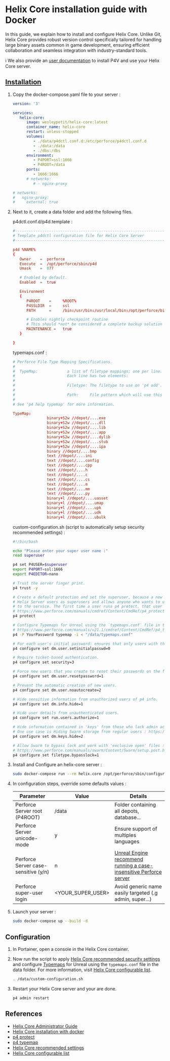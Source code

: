 # Helix Core installation guide with Docker

In this guide, we explain how to install and configure Helix Core. Unlike Git, Helix Core provides robust version control specifically tailored for handling large binary assets common in game development, ensuring efficient collaboration and seamless integration with industry-standard tools.

:information_source: We also provide an [user documentation](install-user.md) to install P4V and use your Helix Core server.

## [Installation](https://aricodes.net/posts/perforce-server-with-docker/)

1. Copy the docker-compose.yaml file to your server :

   ```yaml
   version: '3'

   services:
      helix-core:
         image: wesleypetit/helix-core:latest
         container_name: helix-core
         restart: unless-stopped
         volumes:
            - ./data/p4dctl.conf.d:/etc/perforce/p4dctl.conf.d
            - ./data:/data
            - ./dbs:/dbs
         environment:
            - P4PORT=ssl:1666
            - P4ROOT=/data
         ports:
            - 1666:1666
         # networks:
            # - nginx-proxy

   # networks:
   #   nginx-proxy:
   #     external: true
   ```

2. Next to it, create a data folder and add the following files.

   p4dctl.conf.d/p4d.template :

   ```conf
   #-------------------------------------------------------------------------------
   # Template p4dctl configuration file for Helix Core Server
   #-------------------------------------------------------------------------------

   p4d %NAME%
   {
      Owner    =  perforce
      Execute  =  /opt/perforce/sbin/p4d
      Umask    =  077

      # Enabled by default.
      Enabled  =  true

      Environment
      {
         P4ROOT    =     %ROOT%
         P4SSLDIR  =     ssl
         PATH      =     /bin:/usr/bin:/usr/local/bin:/opt/perforce/bin:/opt/perforce/sbin

         # Enables nightly checkpoint routine
         # This should *not* be considered a complete backup solution
         MAINTENANCE =   true
      }

   }
   ```

   typemaps.conf :

   ```conf
   # Perforce File Type Mapping Specifications.
   #
   #  TypeMap:             a list of filetype mappings; one per line.
   #                       Each line has two elements:
   #
   #                       Filetype: The filetype to use on 'p4 add'.
   #
   #                       Path:     File pattern which will use this filetype.
   #
   # See 'p4 help typemap' for more information.

   TypeMap:
                  binary+S2w //depot/....exe
                  binary+S2w //depot/....dll
                  binary+S2w //depot/....lib
                  binary+S2w //depot/....app
                  binary+S2w //depot/....dylib
                  binary+S2w //depot/....stub
                  binary+S2w //depot/....ipa
                  binary //depot/....bmp
                  text //depot/....ini
                  text //depot/....config
                  text //depot/....cpp
                  text //depot/....h
                  text //depot/....c
                  text //depot/....cs
                  text //depot/....m
                  text //depot/....mm
                  text //depot/....py
                  binary+l //depot/....uasset
                  binary+l //depot/....umap
                  binary+l //depot/....upk
                  binary+l //depot/....udk
                  binary+l //depot/....ubulk
   ```

   custom-configuration.sh (script to automatically setup security recommended settings) :

   ```bash
   #!/bin/bash

   echo "Please enter your super user name :"
   read superuser

   p4 set P4USER=$superuser
   export P4PORT=ssl:1666
   export P4EDITOR=nano

   # Trust the server finger print.
   p4 trust -y

   # Create a default protection and set the superuser, because a new Helix Server considers all 
   # Helix Server users as superusers and allows anyone who wants to use Helix Server to connect 
   # to the service. The first time a user runs p4 protect, that user is made the superuser.
   # https://www.perforce.com/manuals/cmdref/Content/CmdRef/p4_protect.html. 
   p4 protect

   # Configure Typemaps for Unreal using the `typemaps.conf` file in the repository : 
   # https://www.perforce.com/manuals/v21.1/cmdref/Content/CmdRef/p4_typemap.html
   p4 -P YourPassword typemap -i < "/data/typemaps.conf"

   # For each user's initial password: ensures that only users with the super access levelClosed, and whose password is already set, can set an initial password.
   p4 configure set dm.user.setinitialpasswd=0

   # Require ticket-based authentication.
   p4 configure set security=3

   # Force new users that you create to reset their passwords on the first login.
   p4 configure set dm.user.resetpassword=1

   # Prevent the automatic creation of new users.
   p4 configure set dm.user.noautocreate=2

   # Hide sensitive information from unauthorized users of p4 info.
   p4 configure set dm.info.hide=1

   # Hide user details from unauthenticated users.
   p4 configure set run.users.authorize=1

   # Hide information contained in 'keys' from those who lack admin access.
   # One use case is Hiding Swarm storage from regular users : https://www.perforce.com/manuals/swarm/Content/Swarm/setup.post.html#setup-post_dm_keys
   p4 configure set dm.keys.hide=2

   # Allow Swarm to bypass lock and work with 'exclusive open' files :
   # https://www.perforce.com/manuals/swarm/Content/Swarm/setup.post.html#setup-post_exclusive_locks
   p4 configure set filetype.bypasslock=1
   ```

3. Install and Configure an helix-core server :

   ```bash
   sudo docker-compose run --rm helix.core /opt/perforce/sbin/configure-helix-p4d.sh
   ```

4. In configuration steps, override some defaults values :

   | Parameter                            | Value             | Details                                                                                                                                                           |
   | ------------------------------------ | ----------------- | ----------------------------------------------------------------------------------------------------------------------------------------------------------------- |
   | Perforce Server root (P4ROOT)        | /data             | Folder containing all depots, database...                                                                                                                         |
   | Perforce Server unicode-mode         | y                 | Ensure support of multiples languages                                                                                                                             |
   | Perforce Server case-sensitive (y/n) | n                 | [Unreal Engine recommend running a case-insensitive Perforce server](https://docs.unrealengine.com/5.3/en-US/using-perforce-as-source-control-for-unreal-engine/) |
   | Perforce super-user login            | <YOUR_SUPER_USER> | Avoid generic name easily targeted (.g admin, super...)                                                                                                           |

5. Launch your server :

   ```bash
   sudo docker-compose up --build -d
   ```

## Configuration

1. In Portainer, open a console in the Helix Core container.

2. Now run the script to apply [Helix Core recommended security settings](https://www.perforce.com/manuals/p4sag/Content/P4SAG/chapter.security.html) and configure [Typemaps](https://www.perforce.com/manuals/v21.1/cmdref/Content/CmdRef/p4_typemap.html) for Unreal using the `typemaps.conf` file in the data folder. For more information, visit [Helix Core configurable list](https://www.perforce.com/manuals/cmdref/Content/CmdRef/configurables.alphabetical.html).

   ```bash
   . /data/custom-configuration.sh
   ```

3. Restart your Helix Core server and your are done.

   ```bash
   p4 admin restart
   ```

## References

- [Helix Core Administrator Guide](https://www.perforce.com/manuals/p4sag/Content/P4SAG/chapter.install.html)
- [Helix Core installation with docker](https://aricodes.net/posts/perforce-server-with-docker/)
- [p4 protect](https://www.perforce.com/manuals/cmdref/Content/CmdRef/p4_protect.html)
- [p4 typemap](https://www.perforce.com/manuals/v21.1/cmdref/Content/CmdRef/p4_typemap.html)
- [Helix Core recommended settings](https://www.perforce.com/manuals/p4sag/Content/P4SAG/chapter.security.html)
- [Helix Core configurable list](https://www.perforce.com/manuals/cmdref/Content/CmdRef/configurables.alphabetical.html)